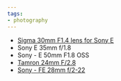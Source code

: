 ```yaml
---
tags:
- photography
---
```


- [Sigma 30mm F1.4 lens for Sony E](https://www.amazon.com/Sigma-30mm-F1-4-Contemporary-Lens/dp/B01C3SCKI6)
- Sony E 35mm f/1.8 
- Sony - E 50mm F1.8 OSS
- [Tamron 24mm F/2.8](https://www.amazon.com/Tamron-24mm-2-8-III-Mount/dp/B07ZHRFLQP)
- [Sony - FE 28mm f/2-22](https://www.amazon.com/Sony-SEL28F20-Standard-Prime-Mirrorless-Cameras/dp/B00U29GN6O)